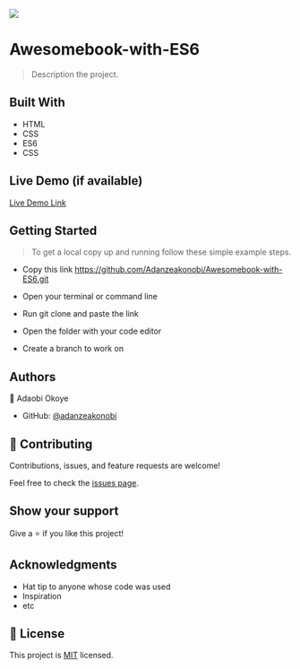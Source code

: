 ![](https://img.shields.io/badge/Microverse-blueviolet)

# Awesomebook-with-ES6

> Description the project.


## Built With

- HTML
- CSS
- ES6
- CSS

## Live Demo (if available)

[Live Demo Link](https://Adanzeakonobi.github.io/Awesomebook-using-ES6/)


## Getting Started


> To get a local copy up and running follow these simple example steps.

- Copy this link https://github.com/Adanzeakonobi/Awesomebook-with-ES6.git

- Open your terminal or command line

- Run git clone and paste the link

- Open the folder with your code editor

- Create a branch to work on



## Authors

👤 Adaobi Okoye

- GitHub: [@adanzeakonobi](https://github.com/adanzeakonobi)


## 🤝 Contributing

Contributions, issues, and feature requests are welcome!

Feel free to check the [issues page](../../issues/).

## Show your support

Give a ⭐️ if you like this project!

## Acknowledgments

- Hat tip to anyone whose code was used
- Inspiration
- etc

## 📝 License

This project is [MIT](./MIT.md) licensed.
